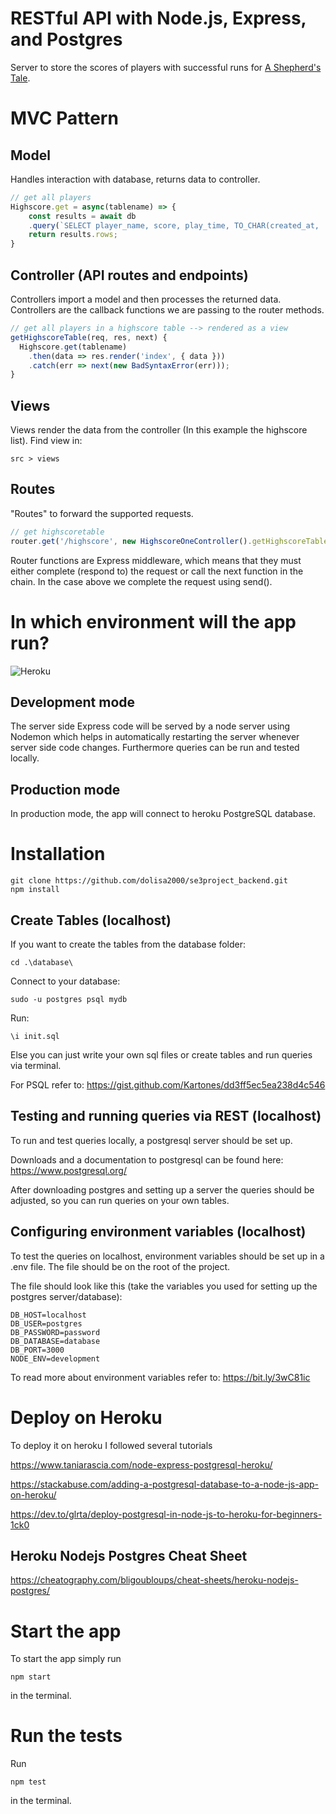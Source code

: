 # RESTful API with Node.js, Express, and Postgres

Server to store the scores of players with successful runs for [A Shepherd's Tale](https://github.com/dolix2000/a-shepherdstale).

# MVC Pattern

## Model

Handles interaction with database, returns data to controller.

```javascript
// get all players
Highscore.get = async(tablename) => {
    const results = await db
    .query(`SELECT player_name, score, play_time, TO_CHAR(created_at, 'DD.MM.YY') AS date FROM ${db.escapeIdentifier(tablename)} ORDER BY score DESC LIMIT 10;`);
    return results.rows;
}
```

## Controller (API routes and endpoints)

Controllers import a model and then processes the returned data.
Controllers are the callback functions we are passing to the router methods.

```javascript
// get all players in a highscore table --> rendered as a view
getHighscoreTable(req, res, next) {
  Highscore.get(tablename)
    .then(data => res.render('index', { data }))
    .catch(err => next(new BadSyntaxError(err)));
}
```

## Views

Views render the data from the controller (In this example the highscore list).
Find view in:

```
src > views
```

## Routes

"Routes" to forward the supported requests.

```javascript
// get highscoretable
router.get('/highscore', new HighscoreOneController().getHighscoreTable);
```

Router functions are Express middleware, which means that they must either complete (respond to) the request or call the next function in the chain. In the case above we complete the request using send().

# In which environment will the app run?

![Heroku](https://user-images.githubusercontent.com/69717707/126058577-c4039fec-791b-433c-9c01-14edb1e3ebf1.png)


## Development mode
The server side Express code will be served by a node server using Nodemon which helps in automatically restarting the server whenever server side code changes.
Furthermore queries can be run and tested locally.

## Production mode
In production mode, the app will connect to heroku PostgreSQL database.

# Installation

```
git clone https://github.com/dolisa2000/se3project_backend.git
npm install
```

## Create Tables (localhost)

If you want to create the tables from the database folder:

```
cd .\database\
```

Connect to your database:

```
sudo -u postgres psql mydb
```

Run:

```
\i init.sql
``` 

Else you can just write your own sql files or create tables and run queries via terminal.

For PSQL refer to: https://gist.github.com/Kartones/dd3ff5ec5ea238d4c546

## Testing and running queries via REST (localhost)

To run and test queries locally, a postgresql server should be set up.

Downloads and a documentation to postgresql can be found here: https://www.postgresql.org/

After downloading postgres and setting up a server the queries should be adjusted, so you can run queries on your own tables.

## Configuring environment variables (localhost)

To test the queries on localhost, environment variables should be set up in a .env file.
The file should be on the root of the project. 

The file should look like this (take the variables you used for setting up the postgres server/database):

```
DB_HOST=localhost
DB_USER=postgres
DB_PASSWORD=password
DB_DATABASE=database
DB_PORT=3000
NODE_ENV=development
```

To read more about environment variables refer to: https://bit.ly/3wC81ic

# Deploy on Heroku 

To deploy it on heroku I followed several tutorials

https://www.taniarascia.com/node-express-postgresql-heroku/

https://stackabuse.com/adding-a-postgresql-database-to-a-node-js-app-on-heroku/

https://dev.to/glrta/deploy-postgresql-in-node-js-to-heroku-for-beginners-1ck0

## Heroku Nodejs Postgres Cheat Sheet

https://cheatography.com/bligoubloups/cheat-sheets/heroku-nodejs-postgres/

# Start the app

To start the app simply run 

```
npm start
```

in the terminal.

# Run the tests

Run 

```
npm test
```

in the terminal.
